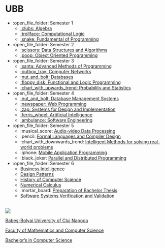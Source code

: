 # UBB
<ul>
  <li>:open_file_folder: Semester 1
    <ul>
      <li>
        <a href="https://github.com/Pufcorina/UBB/tree/master/Semester1/Algebra"> 
          :clubs:  Algebra 
        </a>
      </li>
      <li>
        <a href="https://github.com/Pufcorina/UBB/tree/master/Semester1/Computational%20Logic"> 
          :trollface:  Computational Logic 
        </a>
      </li>
      <li>
        <a href="https://github.com/Pufcorina/UBB/tree/master/Semester1/Fundamental%20of%20Programming"> 
          :snake:  Fundamental of Programming 
        </a>
      </li>
    </ul>
  </li>
  <li>:open_file_folder: Semester 2
    <ul>
      <li>
        <a href="https://github.com/Pufcorina/UBB/tree/master/Semester2/Data%20Structures%20and%20Algorithms"> 
          :scissors:  Data Structures and Algorithms 
        </a>
      </li>
      <li>
        <a href="https://github.com/Pufcorina/UBB/tree/master/Semester2/Object%20Oriented%20Programming"> 
          :poop:  Object Oriented Programming 
        </a>
      </li>
    </ul>
  </li>
  <li>:open_file_folder: Semester 3
    <ul>
      <li>
        <a href="https://github.com/Pufcorina/UBB/tree/master/Semester3/Advanced%20Methods%20of%20Programming"> 
          :santa:  Advanced Methods of Programming 
        </a>
      </li>
      <li>
        <a href="https://github.com/Pufcorina/UBB/tree/master/Semester3/Computer%20Networks"> 
          :outbox_tray:  Computer Networks 
        </a>
      </li>
      <li>
        <a href="https://github.com/Pufcorina/UBB/tree/master/Semester3/Databases"> 
          :nut_and_bolt:  Databases 
        </a>
      </li>
      <li>
        <a href="https://github.com/Pufcorina/UBB/tree/master/Semester3/Functional%20and%20Logic%20Programming"> 
          :floppy_disk:  Functional and Logic Programming 
        </a>
      </li>
      <li>
        <a href="https://github.com/Pufcorina/UBB/tree/master/Semester3/Probability%20and%20Statistics"> 
          :chart_with_upwards_trend:  Probability and Statistics
        </a>
      </li>
    </ul>
  </li>
  <li>:open_file_folder: Semester 4
    <ul>
      <li>
        <a href="https://github.com/Pufcorina/UBB/tree/master/Semester4/Database%20Management%20Systems">
          :nut_and_bolt:  Database Management Systems
      </li>
      <li>
        <a href="https://github.com/Pufcorina/UBB/tree/master/Semester4/Web%20Programming">
          :newspaper:  Web Programming
      </li>
      <li>
        <a href="https://github.com/Pufcorina/UBB/tree/master/Semester4/Systems%20for%20Design%20and%20Implementation">
          :zap:  Systems for Design and Implementation
      </li>
      <li>
        <a href="https://github.com/Pufcorina/UBB/tree/master/Semester4/Artificial%20Intelligence">
          :ferris_wheel:  Artificial Intelligence
      </li>
      <li>
        <a href="https://github.com/Pufcorina/UBB/tree/master/Semester4/Software%20Engineering/">
          :ambulance:  Software Engineering
        </a>
      </li>
    </ul>
  </li>
  <li>:open_file_folder: Semester 5
    <ul>
      <li> :musical_score:
        <a href="https://github.com/Pufcorina/UBB/tree/master/Semester5/Audio-video%20Data%20Processing">
          Audio-video Data Processing
        </a>
      </li>
      <li> :pencil:
        <a href="https://github.com/Pufcorina/UBB/tree/master/Semester5/Formal%20Languages%20and%20Compiler%20Design">
          Formal Languages and Compiler Design
        </a>
      </li>
      <li> :chart_with_downwards_trend:
        <a href="https://github.com/Pufcorina/UBB/tree/master/Semester5/Intelligent%20Methods%20for%20solving%20real-world%20problems">
          Intelligent Methods for solving real-world problems
        </a>
      </li>
      <li> :iphone:
        <a href="https://github.com/Pufcorina/MobileProgramming">
          Mobile Application Programming
        </a>
      </li>
      <li> :black_joker:
        <a href="https://github.com/Pufcorina/UBB/tree/master/Semester5/Parallel%20and%20Distributed%20Programming">
          Parallel and Distributed Programming
        </a>
      </li>
    </ul>
  </li>
  <li>:open_file_folder: Semester 6
    <ul>
      <li>
        <a href="https://github.com/Pufcorina/UBB/tree/master/Semester6/Business%20Intelligence">
          Business Intelligence
        </a>
      </li>
      <li>
        <a href="https://github.com/Pufcorina/UBB/tree/master/Semester6/Design%20Patterns">
          Design Patterns
        </a>
      </li>
      <li>
        <a href="https://github.com/Pufcorina/UBB/tree/master/Semester6/History%20of%20Computer%20Science">
          History of Computer Science
        </a>
      </li>
      <li>
        <a href="https://github.com/Pufcorina/UBB/tree/master/Semester6/Numerical%20Calculus">
          Numerical Calculus
        </a>
      </li>
      <li> :mortar_board:
        <a href="https://github.com/Pufcorina/UBB/tree/master/Semester6/Preparation%20of%20Bachelor%20Thesis">
          Preparation of Bachelor Thesis
        </a>
      </li>
      <li>
        <a href="https://github.com/Pufcorina/UBB/tree/master/Semester6/Software%20Systems%20Verification%20and%20Validation">
          Software Systems Verification and Validation
        </a>
      </li>
    </ul>
  </li>
</ul>

<br>
<img src="http://www.chem.ubbcluj.ro/romana/conferinte/MEEMB/archive/pictures/ubb.gif" />
<a href="http://www.cs.ubbcluj.ro">
<p> Babeş-Bolyai University of Cluj Napoca </p>
<p> Faculty of Mathematics and Computer Science </p>
<p> Bachelor’s in Computer Science </p>
</a>
<br>
